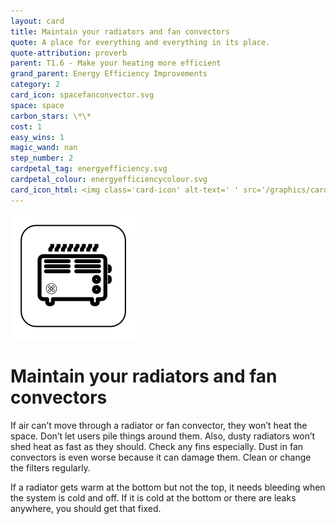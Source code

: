 ```yaml
---
layout: card
title: Maintain your radiators and fan convectors
quote: A place for everything and everything in its place.
quote-attribution: proverb
parent: T1.6 - Make your heating more efficient
grand_parent: Energy Efficiency Improvements 
category: 2
card_icon: spacefanconvector.svg
space: space
carbon_stars: \*\*
cost: 1
easy_wins: 1
magic_wand: nan
step_number: 2
cardpetal_tag: energyefficiency.svg
cardpetal_colour: energyefficiencycolour.svg
card_icon_html: <img class='card-icon' alt-text=' ' src='/graphics/card_icons/spacefanconvector.svg'>
---
```


<img class='card-icon' alt-text=' ' src='/graphics/card_icons/spacefanconvector.svg'>
<h1>Maintain your radiators and fan convectors</h1>

<p>If air can’t move through a radiator or fan convector, they won’t heat the space.  Don’t let users pile things around them.  Also, dusty radiators won’t shed heat as fast as they should.  Check any fins especially. Dust in fan convectors is even worse because it can damage them.  Clean or change the filters regularly. </p><p>If a radiator gets warm at the bottom but not the top, it needs bleeding when the system is cold and off.  If it is cold at the bottom or there are leaks anywhere,  you should get that fixed.  </p> 

